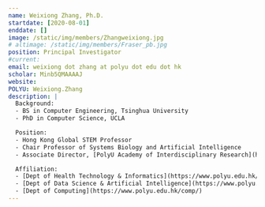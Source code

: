 ```yaml
---
name: Weixiong Zhang, Ph.D.
startdate: [2020-08-01]
enddate: []
image: /static/img/members/Zhangweixiong.jpg
# altimage: /static/img/members/Fraser_pb.jpg
position: Principal Investigator
#current:
email: weixiong dot zhang at polyu dot edu dot hk
scholar: Minb5QMAAAAJ
website:
POLYU: Weixiong.Zhang
description: |
  Background:
  - BS in Computer Engineering, Tsinghua University
  - PhD in Computer Science, UCLA

  Position:
  - Hong Kong Global STEM Professor
  - Chair Professor of Systems Biology and Artificial Intelligence
  - Associate Director, [PolyU Academy of Interdisciplinary Research](https://www.polyu.edu.hk/pair/)

  Affiliation:
  - [Dept of Health Technology & Informatics](https://www.polyu.edu.hk/hti/)
  - [Dept of Data Science & Artificial Intelligence](https://www.polyu.edu.hk/dsai/)
  - [Dept of Computing](https://www.polyu.edu.hk/comp/)
---
```

